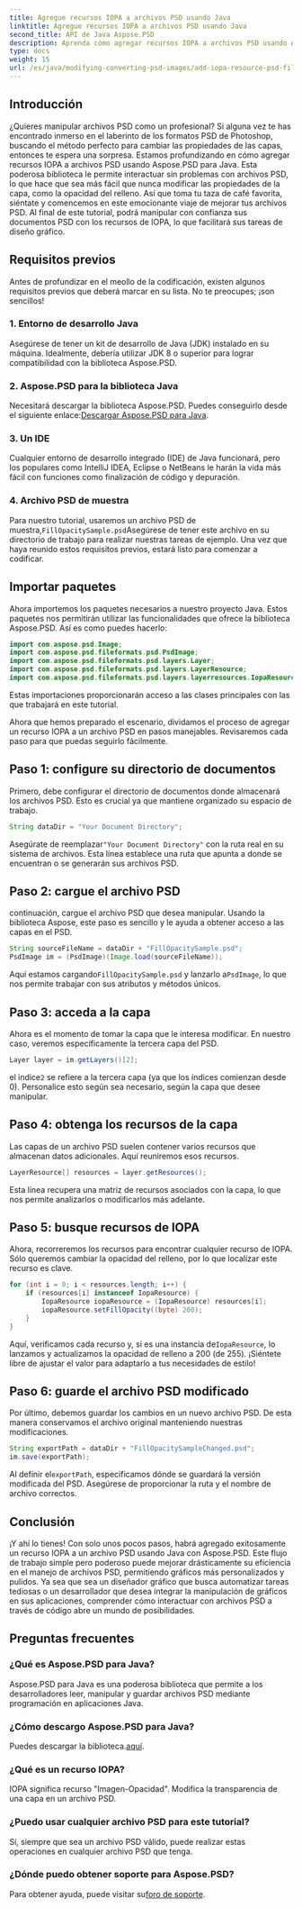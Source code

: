 ```yaml
---
title: Agregue recursos IOPA a archivos PSD usando Java
linktitle: Agregue recursos IOPA a archivos PSD usando Java
second_title: API de Java Aspose.PSD
description: Aprenda cómo agregar recursos IOPA a archivos PSD usando Aspose.PSD para Java con esta guía completa. Pasos sencillos para una manipulación gráfica eficaz.
type: docs
weight: 15
url: /es/java/modifying-converting-psd-images/add-iopa-resource-psd-files/
---
```

## Introducción
¿Quieres manipular archivos PSD como un profesional? Si alguna vez te has encontrado inmerso en el laberinto de los formatos PSD de Photoshop, buscando el método perfecto para cambiar las propiedades de las capas, entonces te espera una sorpresa. Estamos profundizando en cómo agregar recursos IOPA a archivos PSD usando Aspose.PSD para Java. Esta poderosa biblioteca le permite interactuar sin problemas con archivos PSD, lo que hace que sea más fácil que nunca modificar las propiedades de la capa, como la opacidad del relleno.
Así que toma tu taza de café favorita, siéntate y comencemos en este emocionante viaje de mejorar tus archivos PSD. Al final de este tutorial, podrá manipular con confianza sus documentos PSD con los recursos de IOPA, lo que facilitará sus tareas de diseño gráfico.
## Requisitos previos
Antes de profundizar en el meollo de la codificación, existen algunos requisitos previos que deberá marcar en su lista. No te preocupes; ¡son sencillos!
### 1. Entorno de desarrollo Java
Asegúrese de tener un kit de desarrollo de Java (JDK) instalado en su máquina. Idealmente, debería utilizar JDK 8 o superior para lograr compatibilidad con la biblioteca Aspose.PSD. 
### 2. Aspose.PSD para la biblioteca Java
 Necesitará descargar la biblioteca Aspose.PSD. Puedes conseguirlo desde el siguiente enlace:[Descargar Aspose.PSD para Java](https://releases.aspose.com/psd/java/).
### 3. Un IDE
Cualquier entorno de desarrollo integrado (IDE) de Java funcionará, pero los populares como IntelliJ IDEA, Eclipse o NetBeans le harán la vida más fácil con funciones como finalización de código y depuración.
### 4. Archivo PSD de muestra
 Para nuestro tutorial, usaremos un archivo PSD de muestra,`FillOpacitySample.psd`Asegúrese de tener este archivo en su directorio de trabajo para realizar nuestras tareas de ejemplo.
Una vez que haya reunido estos requisitos previos, estará listo para comenzar a codificar.
## Importar paquetes
Ahora importemos los paquetes necesarios a nuestro proyecto Java. Estos paquetes nos permitirán utilizar las funcionalidades que ofrece la biblioteca Aspose.PSD.
Así es como puedes hacerlo:
```java
import com.aspose.psd.Image;
import com.aspose.psd.fileformats.psd.PsdImage;
import com.aspose.psd.fileformats.psd.layers.Layer;
import com.aspose.psd.fileformats.psd.layers.LayerResource;
import com.aspose.psd.fileformats.psd.layers.layerresources.IopaResource;
```
Estas importaciones proporcionarán acceso a las clases principales con las que trabajará en este tutorial. 

Ahora que hemos preparado el escenario, dividamos el proceso de agregar un recurso IOPA a un archivo PSD en pasos manejables. Revisaremos cada paso para que puedas seguirlo fácilmente.
## Paso 1: configure su directorio de documentos
Primero, debe configurar el directorio de documentos donde almacenará los archivos PSD. Esto es crucial ya que mantiene organizado su espacio de trabajo.
```java
String dataDir = "Your Document Directory";
```
 Asegúrate de reemplazar`"Your Document Directory"` con la ruta real en su sistema de archivos. Esta línea establece una ruta que apunta a donde se encuentran o se generarán sus archivos PSD.
## Paso 2: cargue el archivo PSD 
continuación, cargue el archivo PSD que desea manipular. Usando la biblioteca Aspose, este paso es sencillo y le ayuda a obtener acceso a las capas en el PSD.
```java
String sourceFileName = dataDir + "FillOpacitySample.psd";
PsdImage im = (PsdImage)(Image.load(sourceFileName));
```
 Aquí estamos cargando`FillOpacitySample.psd` y lanzarlo a`PsdImage`, lo que nos permite trabajar con sus atributos y métodos únicos. 
## Paso 3: acceda a la capa 
Ahora es el momento de tomar la capa que le interesa modificar. En nuestro caso, veremos específicamente la tercera capa del PSD.
```java
Layer layer = im.getLayers()[2];
```
 el indice`2` se refiere a la tercera capa (ya que los índices comienzan desde 0). Personalice esto según sea necesario, según la capa que desee manipular.
## Paso 4: obtenga los recursos de la capa 
Las capas de un archivo PSD suelen contener varios recursos que almacenan datos adicionales. Aquí reuniremos esos recursos.
```java
LayerResource[] resources = layer.getResources();
```
Esta línea recupera una matriz de recursos asociados con la capa, lo que nos permite analizarlos o modificarlos más adelante.
## Paso 5: busque recursos de IOPA 
Ahora, recorreremos los recursos para encontrar cualquier recurso de IOPA. Sólo queremos cambiar la opacidad del relleno, por lo que localizar este recurso es clave.
```java
for (int i = 0; i < resources.length; i++) {
    if (resources[i] instanceof IopaResource) {
        IopaResource iopaResource = (IopaResource) resources[i];
        iopaResource.setFillOpacity((byte) 200);
    }
}
```
 Aquí, verificamos cada recurso y, si es una instancia de`IopaResource`, lo lanzamos y actualizamos la opacidad de relleno a 200 (de 255). ¡Siéntete libre de ajustar el valor para adaptarlo a tus necesidades de estilo!
## Paso 6: guarde el archivo PSD modificado
Por último, debemos guardar los cambios en un nuevo archivo PSD. De esta manera conservamos el archivo original manteniendo nuestras modificaciones.
```java
String exportPath = dataDir + "FillOpacitySampleChanged.psd";
im.save(exportPath);
```
 Al definir el`exportPath`, especificamos dónde se guardará la versión modificada del PSD. Asegúrese de proporcionar la ruta y el nombre de archivo correctos.
## Conclusión
¡Y ahí lo tienes! Con solo unos pocos pasos, habrá agregado exitosamente un recurso IOPA a un archivo PSD usando Java con Aspose.PSD. Este flujo de trabajo simple pero poderoso puede mejorar drásticamente su eficiencia en el manejo de archivos PSD, permitiendo gráficos más personalizados y pulidos.
Ya sea que sea un diseñador gráfico que busca automatizar tareas tediosas o un desarrollador que desea integrar la manipulación de gráficos en sus aplicaciones, comprender cómo interactuar con archivos PSD a través de código abre un mundo de posibilidades.
## Preguntas frecuentes
### ¿Qué es Aspose.PSD para Java?  
Aspose.PSD para Java es una poderosa biblioteca que permite a los desarrolladores leer, manipular y guardar archivos PSD mediante programación en aplicaciones Java.
### ¿Cómo descargo Aspose.PSD para Java?  
 Puedes descargar la biblioteca.[aquí](https://releases.aspose.com/psd/java/).
### ¿Qué es un recurso IOPA?  
IOPA significa recurso "Imagen-Opacidad". Modifica la transparencia de una capa en un archivo PSD.
### ¿Puedo usar cualquier archivo PSD para este tutorial?  
Sí, siempre que sea un archivo PSD válido, puede realizar estas operaciones en cualquier archivo PSD que tenga.
### ¿Dónde puedo obtener soporte para Aspose.PSD?  
 Para obtener ayuda, puede visitar su[foro de soporte](https://forum.aspose.com/c/psd/34).